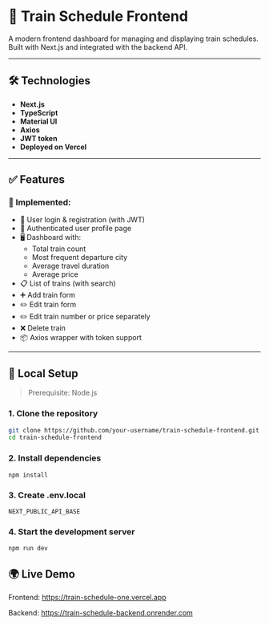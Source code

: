 # 🚄 Train Schedule Frontend

A modern frontend dashboard for managing and displaying train schedules. Built with Next.js and integrated with the backend API.

---

## 🛠️ Technologies

- **Next.js**
- **TypeScript**
- **Material UI**
- **Axios**
- **JWT token**
- **Deployed on Vercel**

---

## ✅ Features

### 🧩 Implemented:

- 🔐 User login & registration (with JWT)
- 👤 Authenticated user profile page
- 🖥️ Dashboard with:
  - Total train count
  - Most frequent departure city
  - Average travel duration
  - Average price
- 📋 List of trains (with search)
- ➕ Add train form
- ✏️ Edit train form
- ✏️ Edit train number or price separately
- ❌ Delete train
- 📦 Axios wrapper with token support

---

## 🚀 Local Setup

> Prerequisite: Node.js

### 1. Clone the repository

```bash
git clone https://github.com/your-username/train-schedule-frontend.git
cd train-schedule-frontend
```

### 2. Install dependencies

```
npm install
```

### 3. Create .env.local

```
NEXT_PUBLIC_API_BASE
```

### 4. Start the development server

```
npm run dev
```

## 🌍 Live Demo

Frontend: https://train-schedule-one.vercel.app

Backend: https://train-schedule-backend.onrender.com
